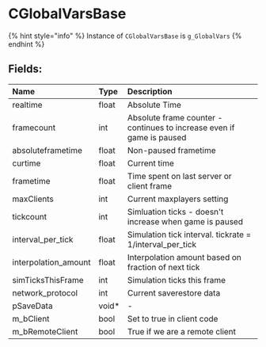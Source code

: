 # CGlobalVarsBase

{% hint style="info" %}
Instance of `CGlobalVarsBase` is `g_GlobalVars`
{% endhint %}

## Fields:

| Name | Type | Description |
| :--- | :--- | :--- |
| realtime | float | Absolute Time |
| framecount | int | Absolute frame counter - continues to increase even if game is paused |
| absoluteframetime | float | Non-paused frametime |
| curtime | float | Current time |
| frametime | float | Time spent on last server or client frame |
| maxClients | int | Current maxplayers setting |
| tickcount | int | Simluation ticks - doesn't increase when game is paused |
| interval\_per\_tick | float | Simulation tick interval. tickrate = 1/interval\_per\_tick |
| interpolation\_amount | float | Interpolation amount based on fraction of next tick |
| simTicksThisFrame | int | Simulation ticks this frame |
| network\_protocol | int | Current saverestore data |
| pSaveData | void\* | - |
| m\_bClient | bool | Set to true in client code |
| m\_bRemoteClient | bool | True if we are a remote client |


